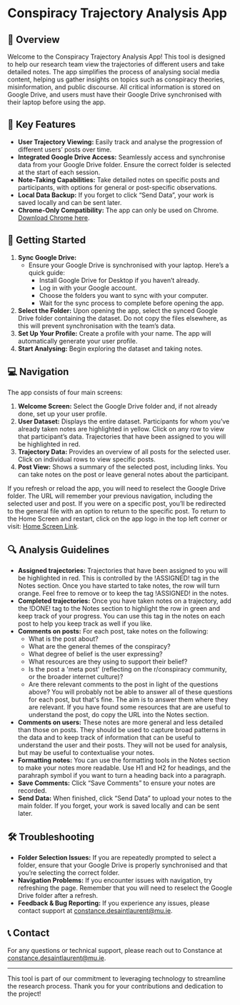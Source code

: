 # Conspiracy Trajectory Analysis App
## 📄 Overview
Welcome to the Conspiracy Trajectory Analysis App! This tool is designed to help our research team view the trajectories of different users and take detailed notes. The app simplifies the process of analysing social media content, helping us gather insights on topics such as conspiracy theories, misinformation, and public discourse. All critical information is stored on Google Drive, and users must have their Google Drive synchronised with their laptop before using the app.

## 🚀 Key Features
- **User Trajectory Viewing:** Easily track and analyse the progression of different users’ posts over time.
- **Integrated Google Drive Access:** Seamlessly access and synchronise data from your Google Drive folder. Ensure the correct folder is selected at the start of each session.
- **Note-Taking Capabilities:** Take detailed notes on specific posts and participants, with options for general or post-specific observations.
- **Local Data Backup:** If you forget to click “Send Data”, your work is saved locally and can be sent later.
- **Chrome-Only Compatibility:** The app can only be used on Chrome. [Download Chrome here](https://www.google.com/chrome/).

## 📝 Getting Started
1. **Sync Google Drive:**
   - Ensure your Google Drive is synchronised with your laptop. Here’s a quick guide:
     - Install Google Drive for Desktop if you haven’t already.
     - Log in with your Google account.
     - Choose the folders you want to sync with your computer.
     - Wait for the sync process to complete before opening the app.
2. **Select the Folder:** Upon opening the app, select the synced Google Drive folder containing the dataset. Do not copy the files elsewhere, as this will prevent synchronisation with the team’s data.
3. **Set Up Your Profile:** Create a profile with your name. The app will automatically generate your user profile.
4. **Start Analysing:** Begin exploring the dataset and taking notes.

## 💻 Navigation
The app consists of four main screens:
1. **Welcome Screen:** Select the Google Drive folder and, if not already done, set up your user profile.
2. **User Dataset:** Displays the entire dataset. Participants for whom you’ve already taken notes are highlighted in yellow. Click on any row to view that participant’s data. Trajectories that have been assigned to you will be highlighted in red.
3. **Trajectory Data:** Provides an overview of all posts for the selected user. Click on individual rows to view specific posts.
4. **Post View:** Shows a summary of the selected post, including links. You can take notes on the post or leave general notes about the participant.

If you refresh or reload the app, you will need to reselect the Google Drive folder. The URL will remember your previous navigation, including the selected user and post. If you were on a specific post, you’ll be redirected to the general file with an option to return to the specific post. To return to the Home Screen and restart, click on the app logo in the top left corner or visit: [Home Screen Link](https://constancesl.github.io/conspiracyTrajectories/index.html).

## 🔍 Analysis Guidelines
- **Assigned trajectories:** Trajectories that have been assigned to you will be highlighted in red. This is controlled by the !ASSIGNED! tag in the Notes section. Once you have started to take notes, the row will turn orange. Feel free to remove or to keep the tag !ASSIGNED! in the notes. 
- **Completed trajectories:** Once you have taken notes on a trajectory, add the !DONE! tag to the Notes section to highlight the row in green and keep track of your progress. You can use this tag in the notes on each post to help you keep track as well if you like. 
- **Comments on posts:** For each post, take notes on the following: 
  - What is the post about?
  - What are the general themes of the conspiracy?
  - What degree of belief is the user expressing?
  - What resources are they using to support their belief?
  - Is the post a 'meta post' (reflecting on the r/conspiracy community, or the broader internet culture)?
  - Are there relevant comments to the post in light of the questions above?
  You will probably not be able to answer all of these questions for each post, but that's fine. The aim is to answer them where they are relevant. If you have found some resources that are are useful to understand the post, do copy the URL into the Notes section.
- **Comments on users:** These notes are more general and less detailed than those on posts. They should be used to capture broad patterns in the data and to keep track of information that can be useful to understand the user and their posts. They will not be used for analysis, but may be useful to contextualise your notes.
- **Formatting notes:** You can use the formatting tools in the Notes section to make your notes more readable. Use H1 and H2 for headings, and the parahraph symbol if you want to turn a heading back into a paragraph.
- **Save Comments:** Click “Save Comments” to ensure your notes are recorded.
- **Send Data:** When finished, click “Send Data” to upload your notes to the main folder. If you forget, your work is saved locally and can be sent later.

## 🛠️ Troubleshooting
- **Folder Selection Issues:** If you are repeatedly prompted to select a folder, ensure that your Google Drive is properly synchronised and that you’re selecting the correct folder.
- **Navigation Problems:** If you encounter issues with navigation, try refreshing the page. Remember that you will need to reselect the Google Drive folder after a refresh.
- **Feedback & Bug Reporting:** If you experience any issues, please contact support at constance.desaintlaurent@mu.ie.

## 📞 Contact
For any questions or technical support, please reach out to Constance at [constance.desaintlaurent@mu.ie](mailto:constance.desaintlaurent@mu.ie).

---

This tool is part of our commitment to leveraging technology to streamline the research process. Thank you for your contributions and dedication to the project!

